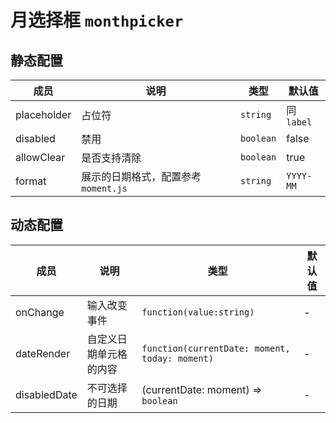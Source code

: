 # 月选择框 `monthpicker`

## 静态配置

| 成员 | 说明 | 类型 | 默认值 |
| --- | --- | --- | --- |
| placeholder | 占位符 | `string` | 同`label` |
| disabled | 禁用 | `boolean` | false |
| allowClear | 是否支持清除 | `boolean` | true |
| format | 展示的日期格式，配置参考 `moment.js` | `string` | `YYYY-MM` |

## 动态配置

| 成员 | 说明 | 类型 | 默认值 |
| --- | --- | --- | --- |
| onChange | 输入改变事件 | `function(value:string)` | - |
| dateRender | 自定义日期单元格的内容 | `function(currentDate: moment, today: moment)` | - |
| disabledDate | 不可选择的日期 | (currentDate: moment) => `boolean` | - |
